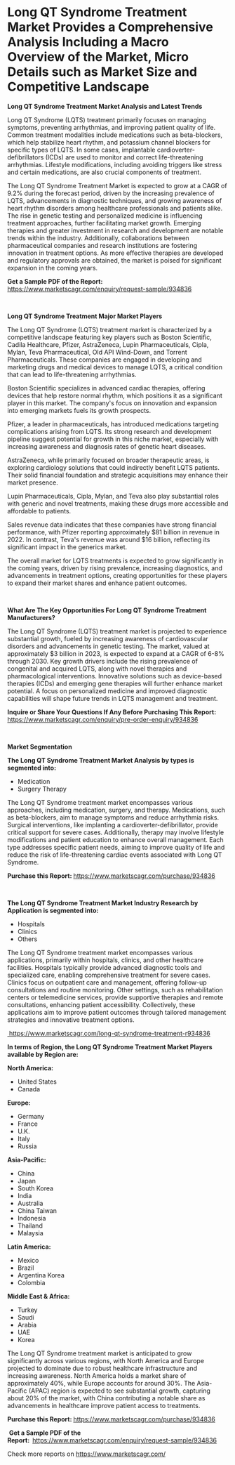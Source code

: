 <p><h1>Long QT Syndrome Treatment Market Provides a Comprehensive Analysis Including a Macro Overview of the Market, Micro Details such as Market Size and Competitive Landscape</h1></p><p><strong>Long QT Syndrome Treatment Market Analysis and Latest Trends</strong></p>
<p><p>Long QT Syndrome (LQTS) treatment primarily focuses on managing symptoms, preventing arrhythmias, and improving patient quality of life. Common treatment modalities include medications such as beta-blockers, which help stabilize heart rhythm, and potassium channel blockers for specific types of LQTS. In some cases, implantable cardioverter-defibrillators (ICDs) are used to monitor and correct life-threatening arrhythmias. Lifestyle modifications, including avoiding triggers like stress and certain medications, are also crucial components of treatment.</p><p>The Long QT Syndrome Treatment Market is expected to grow at a CAGR of 9.2% during the forecast period, driven by the increasing prevalence of LQTS, advancements in diagnostic techniques, and growing awareness of heart rhythm disorders among healthcare professionals and patients alike. The rise in genetic testing and personalized medicine is influencing treatment approaches, further facilitating market growth. Emerging therapies and greater investment in research and development are notable trends within the industry. Additionally, collaborations between pharmaceutical companies and research institutions are fostering innovation in treatment options. As more effective therapies are developed and regulatory approvals are obtained, the market is poised for significant expansion in the coming years.</p></p>
<p><strong>Get a Sample PDF of the Report:&nbsp;</strong> <a href="https://www.marketscagr.com/enquiry/request-sample/934836?utm_campaign=2648&utm_medium=2&utm_source=Github&utm_content=ia&utm_term=07032025&utm_id=long-qt-syndrome-treatment">https://www.marketscagr.com/enquiry/request-sample/934836</a></p>
<p>&nbsp;</p>
<p><strong>Long QT Syndrome Treatment Major Market Players</strong></p>
<p><p>The Long QT Syndrome (LQTS) treatment market is characterized by a competitive landscape featuring key players such as Boston Scientific, Cadila Healthcare, Pfizer, AstraZeneca, Lupin Pharmaceuticals, Cipla, Mylan, Teva Pharmaceutical, Old API Wind-Down, and Torrent Pharmaceuticals. These companies are engaged in developing and marketing drugs and medical devices to manage LQTS, a critical condition that can lead to life-threatening arrhythmias.</p><p>Boston Scientific specializes in advanced cardiac therapies, offering devices that help restore normal rhythm, which positions it as a significant player in this market. The company's focus on innovation and expansion into emerging markets fuels its growth prospects.</p><p>Pfizer, a leader in pharmaceuticals, has introduced medications targeting complications arising from LQTS. Its strong research and development pipeline suggest potential for growth in this niche market, especially with increasing awareness and diagnosis rates of genetic heart diseases.</p><p>AstraZeneca, while primarily focused on broader therapeutic areas, is exploring cardiology solutions that could indirectly benefit LQTS patients. Their solid financial foundation and strategic acquisitions may enhance their market presence.</p><p>Lupin Pharmaceuticals, Cipla, Mylan, and Teva also play substantial roles with generic and novel treatments, making these drugs more accessible and affordable to patients.</p><p>Sales revenue data indicates that these companies have strong financial performance, with Pfizer reporting approximately $81 billion in revenue in 2022. In contrast, Teva's revenue was around $16 billion, reflecting its significant impact in the generics market. </p><p>The overall market for LQTS treatments is expected to grow significantly in the coming years, driven by rising prevalence, increasing diagnostics, and advancements in treatment options, creating opportunities for these players to expand their market shares and enhance patient outcomes.</p></p>
<p>&nbsp;</p>
<p><strong>What Are The Key Opportunities For Long QT Syndrome Treatment Manufacturers?</strong></p>
<p><p>The Long QT Syndrome (LQTS) treatment market is projected to experience substantial growth, fueled by increasing awareness of cardiovascular disorders and advancements in genetic testing. The market, valued at approximately $3 billion in 2023, is expected to expand at a CAGR of 6-8% through 2030. Key growth drivers include the rising prevalence of congenital and acquired LQTS, along with novel therapies and pharmacological interventions. Innovative solutions such as device-based therapies (ICDs) and emerging gene therapies will further enhance market potential. A focus on personalized medicine and improved diagnostic capabilities will shape future trends in LQTS management and treatment.</p></p>
<p><strong>Inquire or Share Your Questions If Any Before Purchasing This Report:</strong> <a href="https://www.marketscagr.com/enquiry/pre-order-enquiry/934836?utm_campaign=2648&utm_medium=2&utm_source=Github&utm_content=ia&utm_term=07032025&utm_id=long-qt-syndrome-treatment">https://www.marketscagr.com/enquiry/pre-order-enquiry/934836</a></p>
<p>&nbsp;</p>
<p><strong>Market Segmentation</strong></p>
<p><strong>The Long QT Syndrome Treatment Market Analysis by types is segmented into:</strong></p>
<p><ul><li>Medication</li><li>Surgery Therapy</li></ul></p>
<p><p>The Long QT Syndrome treatment market encompasses various approaches, including medication, surgery, and therapy. Medications, such as beta-blockers, aim to manage symptoms and reduce arrhythmia risks. Surgical interventions, like implanting a cardioverter-defibrillator, provide critical support for severe cases. Additionally, therapy may involve lifestyle modifications and patient education to enhance overall management. Each type addresses specific patient needs, aiming to improve quality of life and reduce the risk of life-threatening cardiac events associated with Long QT Syndrome.</p></p>
<p><strong>Purchase this Report:&nbsp;</strong><a href="https://www.marketscagr.com/purchase/934836?utm_campaign=2648&utm_medium=2&utm_source=Github&utm_content=ia&utm_term=07032025&utm_id=long-qt-syndrome-treatment">https://www.marketscagr.com/purchase/934836</a></p>
<p>&nbsp;</p>
<p><strong>The Long QT Syndrome Treatment Market Industry Research by Application is segmented into:</strong></p>
<p><ul><li>Hospitals</li><li>Clinics</li><li>Others</li></ul></p>
<p><p>The Long QT Syndrome treatment market encompasses various applications, primarily within hospitals, clinics, and other healthcare facilities. Hospitals typically provide advanced diagnostic tools and specialized care, enabling comprehensive treatment for severe cases. Clinics focus on outpatient care and management, offering follow-up consultations and routine monitoring. Other settings, such as rehabilitation centers or telemedicine services, provide supportive therapies and remote consultations, enhancing patient accessibility. Collectively, these applications aim to improve patient outcomes through tailored management strategies and innovative treatment options.</p></p>
<p><a href="https://www.marketscagr.com/long-qt-syndrome-treatment-r934836?utm_campaign=2648&utm_medium=2&utm_source=Github&utm_content=ia&utm_term=07032025&utm_id=long-qt-syndrome-treatment">&nbsp;https://www.marketscagr.com/long-qt-syndrome-treatment-r934836</a></p>
<p><strong>In terms of Region, the Long QT Syndrome Treatment Market Players available by Region are:</strong></p>
<p>
    <p> <strong> North America: </strong>
        <ul>
            <li>United States</li>
            <li>Canada</li>
        </ul>
        </p> 
    <p> <strong> Europe: </strong>
        <ul>
            <li>Germany</li>
            <li>France</li>
            <li>U.K.</li>
            <li>Italy</li>
            <li>Russia</li>
        </ul>
        </p> 
    <p> <strong> Asia-Pacific: </strong>
        <ul>
            <li>China</li>
            <li>Japan</li>
            <li>South Korea</li>
            <li>India</li>
            <li>Australia</li>
            <li>China Taiwan</li>
            <li>Indonesia</li>
            <li>Thailand</li>
            <li>Malaysia</li>
        </ul>
        </p> 
    <p> <strong> Latin America: </strong>
        <ul>
            <li>Mexico</li>
            <li>Brazil</li>
            <li>Argentina Korea</li>
            <li>Colombia</li>
        </ul>
        </p> 
    <p> <strong> Middle East & Africa: </strong>
        <ul>
            <li>Turkey</li>
            <li>Saudi</li>
            <li>Arabia</li>
            <li>UAE</li>
            <li>Korea</li>
        </ul>
    </p>
    </p>
<p><p>The Long QT Syndrome treatment market is anticipated to grow significantly across various regions, with North America and Europe projected to dominate due to robust healthcare infrastructure and increasing awareness. North America holds a market share of approximately 40%, while Europe accounts for around 30%. The Asia-Pacific (APAC) region is expected to see substantial growth, capturing about 20% of the market, with China contributing a notable share as advancements in healthcare improve patient access to treatments.</p></p>
<p><strong>Purchase this Report: </strong><a href="https://www.marketscagr.com/purchase/934836?utm_campaign=2648&utm_medium=2&utm_source=Github&utm_content=ia&utm_term=07032025&utm_id=long-qt-syndrome-treatment">https://www.marketscagr.com/purchase/934836</a></p>
<p>&nbsp;<strong>Get a Sample PDF of the Report:&nbsp;&nbsp;</strong><a href="https://www.marketscagr.com/enquiry/request-sample/934836?utm_campaign=2648&utm_medium=2&utm_source=Github&utm_content=ia&utm_term=07032025&utm_id=long-qt-syndrome-treatment">https://www.marketscagr.com/enquiry/request-sample/934836</a></p>
<p><strong></strong></p>
<p>Check more reports on <a href="https://www.marketscagr.com/?utm_campaign=2648&utm_medium=2&utm_source=Github&utm_content=ia&utm_term=07032025&utm_id=long-qt-syndrome-treatment">https://www.marketscagr.com/</a></p>